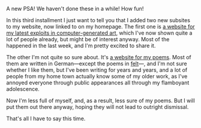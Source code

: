 A new PSA! We haven't done these in a while! How fun!

In this third installment I just want to tell you that I added two new
subsites to my website, now linked to on my homepage. The first one is [a
website for my latest exploits in computer-generated art](https://veitheller.de/art),
which I've now shown quite a lot of people already, but might be of interest
anyway. Most of the happened in the last week, and I'm pretty excited to share
it.

The other I'm not quite so sure about. It's [a website for my
poems](https://veitheller.de/poems). Most of them are written in German—except
the poems in [felt](https://veitheller.de/poems/felt.html)—, and I'm not sure
whether I like them, but I've been writing for years and years, and a lot of
people from my home town actually know some of my older work, as I've annoyed
everyone through public appearances all through my flamboyant adolescence.

Now I'm less full of myself, and, as a result, less sure of my poems.
But I will put them out there anyway, hoping they will not lead to outright
dismissal.

That's all I have to say this time.
